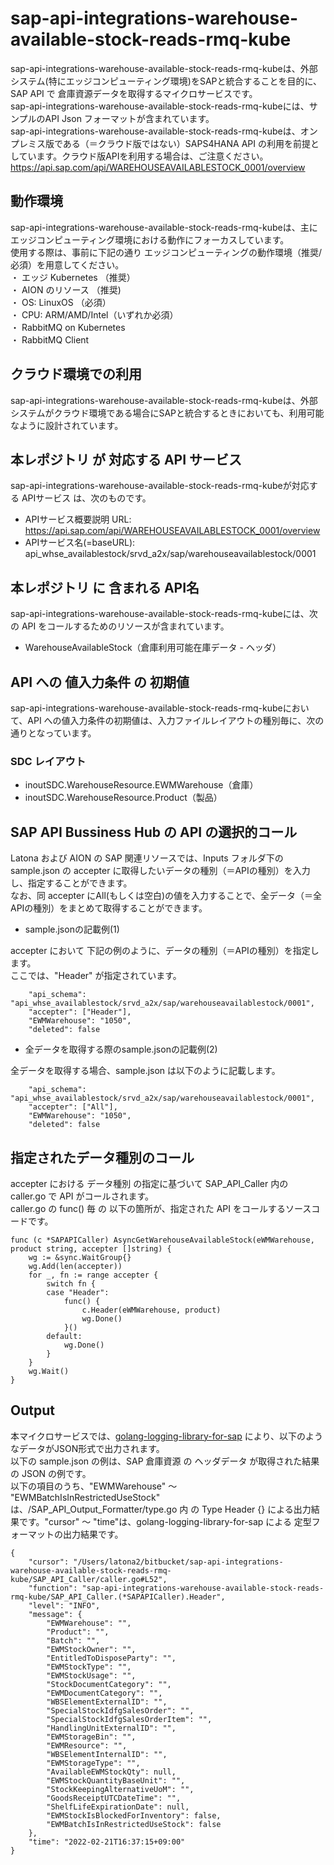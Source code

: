 # sap-api-integrations-warehouse-available-stock-reads-rmq-kube
sap-api-integrations-warehouse-available-stock-reads-rmq-kubeは、外部システム(特にエッジコンピューティング環境)をSAPと統合することを目的に、SAP API で 倉庫資源データを取得するマイクロサービスです。    
sap-api-integrations-warehouse-available-stock-reads-rmq-kubeには、サンプルのAPI Json フォーマットが含まれています。   
sap-api-integrations-warehouse-available-stock-reads-rmq-kubeは、オンプレミス版である（＝クラウド版ではない）SAPS4HANA API の利用を前提としています。クラウド版APIを利用する場合は、ご注意ください。   
https://api.sap.com/api/WAREHOUSEAVAILABLESTOCK_0001/overview

## 動作環境  
sap-api-integrations-warehouse-available-stock-reads-rmq-kubeは、主にエッジコンピューティング環境における動作にフォーカスしています。  
使用する際は、事前に下記の通り エッジコンピューティングの動作環境（推奨/必須）を用意してください。  
・ エッジ Kubernetes （推奨）    
・ AION のリソース （推奨)    
・ OS: LinuxOS （必須）    
・ CPU: ARM/AMD/Intel（いずれか必須）    
・ RabbitMQ on Kubernetes    
・ RabbitMQ Client     　

## クラウド環境での利用
sap-api-integrations-warehouse-available-stock-reads-rmq-kubeは、外部システムがクラウド環境である場合にSAPと統合するときにおいても、利用可能なように設計されています。  

## 本レポジトリ が 対応する API サービス
sap-api-integrations-warehouse-available-stock-reads-rmq-kubeが対応する APIサービス は、次のものです。

* APIサービス概要説明 URL: https://api.sap.com/api/WAREHOUSEAVAILABLESTOCK_0001/overview   
* APIサービス名(=baseURL): api_whse_availablestock/srvd_a2x/sap/warehouseavailablestock/0001  

## 本レポジトリ に 含まれる API名
sap-api-integrations-warehouse-available-stock-reads-rmq-kubeには、次の API をコールするためのリソースが含まれています。  

* WarehouseAvailableStock（倉庫利用可能在庫データ - ヘッダ）

## API への 値入力条件 の 初期値
sap-api-integrations-warehouse-available-stock-reads-rmq-kubeにおいて、API への値入力条件の初期値は、入力ファイルレイアウトの種別毎に、次の通りとなっています。  

### SDC レイアウト

* inoutSDC.WarehouseResource.EWMWarehouse（倉庫）
* inoutSDC.WarehouseResource.Product（製品）
## SAP API Bussiness Hub の API の選択的コール

Latona および AION の SAP 関連リソースでは、Inputs フォルダ下の sample.json の accepter に取得したいデータの種別（＝APIの種別）を入力し、指定することができます。  
なお、同 accepter にAll(もしくは空白)の値を入力することで、全データ（＝全APIの種別）をまとめて取得することができます。  

* sample.jsonの記載例(1)  

accepter において 下記の例のように、データの種別（＝APIの種別）を指定します。  
ここでは、"Header" が指定されています。

```
	"api_schema": "api_whse_availablestock/srvd_a2x/sap/warehouseavailablestock/0001",
	"accepter": ["Header"],
	"EWMWarehouse": "1050",
	"deleted": false
```
  
* 全データを取得する際のsample.jsonの記載例(2)  

全データを取得する場合、sample.json は以下のように記載します。  

```
	"api_schema": "api_whse_availablestock/srvd_a2x/sap/warehouseavailablestock/0001",
	"accepter": ["All"],
	"EWMWarehouse": "1050",
	"deleted": false
```

## 指定されたデータ種別のコール

accepter における データ種別 の指定に基づいて SAP_API_Caller 内の caller.go で API がコールされます。  
caller.go の func() 毎 の 以下の箇所が、指定された API をコールするソースコードです。  

```
func (c *SAPAPICaller) AsyncGetWarehouseAvailableStock(eWMWarehouse, product string, accepter []string) {
	wg := &sync.WaitGroup{}
	wg.Add(len(accepter))
	for _, fn := range accepter {
		switch fn {
		case "Header":
			func() {
				c.Header(eWMWarehouse, product)
				wg.Done()
			}()
		default:
			wg.Done()
		}
	}
	wg.Wait()
}
```
## Output  
本マイクロサービスでは、[golang-logging-library-for-sap](https://github.com/latonaio/golang-logging-library-for-sap) により、以下のようなデータがJSON形式で出力されます。  
以下の sample.json の例は、SAP 倉庫資源 の ヘッダデータ が取得された結果の JSON の例です。  
以下の項目のうち、"EWMWarehouse" ～ "EWMBatchIsInRestrictedUseStock" は、/SAP_API_Output_Formatter/type.go 内 の Type Header {} による出力結果です。"cursor" ～ "time"は、golang-logging-library-for-sap による 定型フォーマットの出力結果です。  

```
{
	"cursor": "/Users/latona2/bitbucket/sap-api-integrations-warehouse-available-stock-reads-rmq-kube/SAP_API_Caller/caller.go#L52",
	"function": "sap-api-integrations-warehouse-available-stock-reads-rmq-kube/SAP_API_Caller.(*SAPAPICaller).Header",
	"level": "INFO",
	"message": {
        "EWMWarehouse": "",
        "Product": "",
        "Batch": "",
        "EWMStockOwner": "",
        "EntitledToDisposeParty": "",
        "EWMStockType": "",
        "EWMStockUsage": "",
        "StockDocumentCategory": "",
        "EWMDocumentCategory": "",
        "WBSElementExternalID": "",
        "SpecialStockIdfgSalesOrder": "",
        "SpecialStockIdfgSalesOrderItem": "",
        "HandlingUnitExternalID": "",
        "EWMStorageBin": "",
        "EWMResource": "",
        "WBSElementInternalID": "",
        "EWMStorageType": "",
        "AvailableEWMStockQty": null,
        "EWMStockQuantityBaseUnit": "",
        "StockKeepingAlternativeUoM": "",
        "GoodsReceiptUTCDateTime": "",
        "ShelfLifeExpirationDate": null,
        "EWMStockIsBlockedForInventory": false,
        "EWMBatchIsInRestrictedUseStock": false
	},
	"time": "2022-02-21T16:37:15+09:00"
}

```
